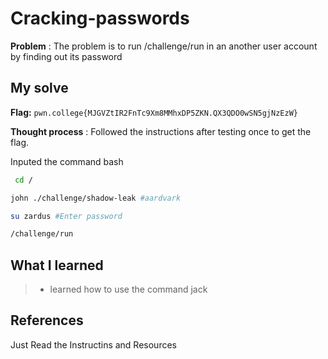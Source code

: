 
# Cracking-passwords

**Problem** : The problem is to run /challenge/run in an another user account by finding out its password
## My solve

**Flag:** `pwn.college{MJGVZtIR2FnTc9Xm8MMhxDP5ZKN.QX3QDO0wSN5gjNzEzW}`

**Thought process** :   Followed the instructions after testing once to get the flag.

Inputed the command
bash
```bash
 cd /

john ./challenge/shadow-leak #aardvark

su zardus #Enter password

/challenge/run
```


## What I learned
> * learned how to use the command jack
## References 
Just Read the Instructins and Resources
